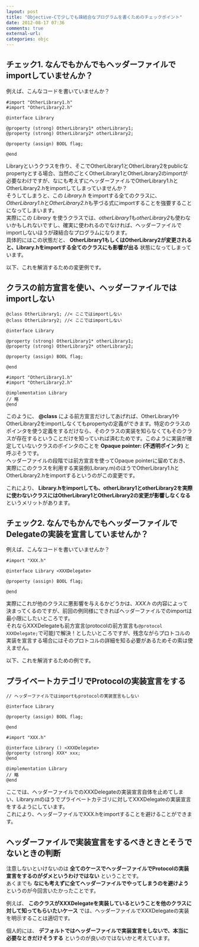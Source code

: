 ```yaml
---
layout: post
title: "Objective-Cで少しでも疎結合なプログラムを書くためのチェックポイント"
date: 2012-08-17 07:36
comments: true
external-url: 
categories: objc
---
```


## チェック1. なんでもかんでもヘッダーファイルでimportしていませんか？

例えば、こんなコードを書いていませんか？
```objc Library.hのもしかしたら改善できるかもしれない例
#import "OtherLibrary1.h"
#import "OtherLibrary2.h"

@interface Library

@property (strong) OtherLibrary1* otherLibrary1;
@property (strong) OtherLibrary2* otherLibrary2;

@property (assign) BOOL flag;

@end
```
Libraryというクラスを作り、そこでOtherLibrary1とOtherLibrary2をpublicなpropertyとする場合、当然のごとくOtherLibrary1とOtherLibrary2のimportが必要なわけですが、なにも考えずにヘッダーファイルでOtherLibrary1.hとOtherLibrary2.hをimportしてしまっていませんか？  
そうしてしまうと、この *Library.h* をimportする全てのクラスに、*OtherLibrary1.h*と*OtherLibrary2.h*も芋づる式にimportすることを強要することになってしまいます。  
実際にこの *Library* を使うクラスでは、*otherLibrary1*も*otherLibrary2*も使わないかもしれないですし、確実に使われるのでなければ、ヘッダーファイルでimportしないほうが疎結合なプログラムになります。  
具体的にはこの状態だと、 **OtherLibrary1もしくはOtherLibrary2が変更されると、Library.hをimportする全てのクラスにも影響が出る** 状態になってしまっています。

以下、これを解消するための変更例です。

<!-- more -->

## クラスの前方宣言を使い、ヘッダーファイルではimportしない

```objc Library.hの改善例
@class OtherLibrary1; //< ここではimportしない
@class OtherLibrary2; //< ここではimportしない

@interface Library

@property (strong) OtherLibrary1* otherLibrary1;
@property (strong) OtherLibrary2* otherLibrary2;

@property (assign) BOOL flag;

@end
```
```objc Library.m
#import "OtherLibrary1.h"
#import "OtherLibrary2.h"

@implementation Library
// 略
@end
```
このように、 **@class** による前方宣言だけしてあげれば、OtherLibrary1やOtherLibrary2をimportしなくてもpropertyの定義ができます。特定のクラスのポインタを使う定義をするだけなら、そのクラスの実装を知らなくてもそのクラスが存在するということだけを知っていれば済むためです。このように実装が確定していないクラスのポインタのことを **Opaque pointer: (不透明ポインタ)** と呼ぶそうです。  
ヘッダーファイルの段階では前方宣言を使ってOpaque pointerに留めておき、実際にこのクラスを利用する実装側(Library.m)のほうでOtherLibrary1.hとOtherLibrary2.hをimportするというのがこの変更です。

これにより、 **Library.hをimportしても、otherLibrary1とotherLibrary2を実際に使わないクラスにはOtherLibrary1とOtherLibrary2の変更が影響しなくなる** というメリットがあります。

## チェック2. なんでもかんでもヘッダーファイルでDelegateの実装を宣言していませんか？

例えば、こんなコードを書いていませんか？
```objc Library.hのもしかしたら改善できるかもしれない例
#import "XXX.h"

@interface Library <XXXDelegate>

@property (assign) BOOL flag;

@end
```
実際にこれが他のクラスに悪影響を与えるかどうかは、*XXX.h* の内容によって決まってくるのですが、前回の例同様にできればヘッダーファイルでのimportは最小限にしたいところです。  
それならXXXDelegateも前方宣言(protocolの前方宣言も`@protocol XXXDelegate;`で可能)で解決！としたいところですが、残念ながらプロトコルの実装を宣言する場合にはそのプロトコルの詳細を知る必要があるためその索は使えません。

以下、これを解消するための例です。

## プライベートカテゴリでProtocolの実装宣言をする

```objc Library.hの改善例
// ヘッダーファイルではimportもprotocolの実装宣言もしない

@interface Library

@property (assign) BOOL flag;

@end
```
```objc Library.mの改善例
#import "XXX.h"

@interface Library () <XXXDelegate>
@property (strong) XXX* xxx;
@end

@implementation Library
// 略
@end
```
ここでは、ヘッダーファイルでのXXXDelegateの実装宣言自体を止めてしまい、Library.mのほうでプライベートカテゴリに対してXXXDelegateの実装宣言をするようにしています。  
これにより、ヘッダーファイルでXXX.hをimportすることを避けることができます。

## ヘッダーファイルで実装宣言をするべきときとそうでないときの判断

注意しないといけないのは **全てのケースでヘッダーファイルでProtocolの実装宣言をするのがダメというわけではない** ということです。  
あくまでも **なにも考えずに全てヘッダーファイルでやってしまうのを避けよう** というのが今回言いたかったことです。  

例えば、 **このクラスがXXXDelegateを実装しているということを他のクラスに対して知ってもらいたいケース** では、ヘッダーファイルでXXXDelegateの実装を明示することは適切です。  

個人的には、 **デフォルトではヘッダーファイルで実装宣言をしないで、本当に必要なときだけそうする** というのが良いのではないかと考えています。




